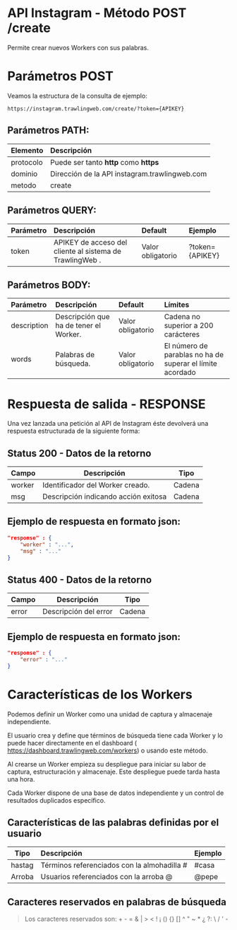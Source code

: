 # API Instagram - Método POST /create

Permite crear nuevos Workers con sus palabras.

# Parámetros POST

Veamos la estructura de la consulta de ejemplo:

```
https://instagram.trawlingweb.com/create/?token={APIKEY}
```

## Parámetros PATH:

| Elemento  | Descripción                                   |
| :-------- | :-------------------------------------------- |
| protocolo | Puede ser tanto **http** como **https**       |
| dominio   | Dirección de la API instagram.trawlingweb.com |
| metodo    | create                                        |

## Parámetros QUERY:

| Parámetro | Descripción                                              | Default           | Ejemplo         |
| :-------- | :------------------------------------------------------- | :---------------- | :-------------- |
| token     | APIKEY de acceso del cliente al sistema de TrawlingWeb . | Valor obligatorio | ?token={APIKEY} |

## Parámetros BODY:

| Parámetro   | Descripción                            | Default           | Límites                                                   |
| :---------- | :------------------------------------- | :---------------- | :-------------------------------------------------------- |
| description | Descripción que ha de tener el Worker. | Valor obligatorio | Cadena no superior a 200 carácteres                       |
| words       | Palabras de búsqueda.                  | Valor obligatorio | El número de parablas no ha de superar el límite acordado |

# Respuesta de salida - RESPONSE

Una vez lanzada una petición al API de Instagram éste devolverá una respuesta estructurada de la siguiente forma:

## Status 200 - Datos de la retorno

| Campo  | Descripción                          |  Tipo  |
| ------ | ------------------------------------ | :----: |
| worker | Identificador del Worker creado.     | Cadena |
| msg    | Descripción indicando acción exitosa | Cadena |

## Ejemplo de respuesta en formato json:

```json
"response" : {
    "worker" : "...",
    "msg" : "..."
}
```

## Status 400 - Datos de la retorno

| Campo | Descripción           |  Tipo  |
| ----- | --------------------- | :----: |
| error | Descripción del error | Cadena |

## Ejemplo de respuesta en formato json:

```json
"response" : {
    "error" : "..."
}
```

# Características de los Workers

Podemos definir un Worker como una unidad de captura y almacenaje independiente.

El usuario crea y define que términos de búsqueda tiene cada Worker y lo puede hacer directamente en el dashboard ( https://dashboard.trawlingweb.com/workers) o usando este método.

Al crearse un Worker empieza su despliegue para iniciar su labor de captura, estructuración y almacenaje. Este despliegue puede tarda hasta una hora.

Cada Worker dispone de una base de datos independiente y un control de resultados duplicados específico.

## Características de las palabras definidas por el usuario

| Tipo   | Descripción                                 | Ejemplo |
| ------ | :------------------------------------------ | :------ |
| hastag | Términos referenciados con la almohadilla # | #casa   |
| Arroba | Usuarios referenciados con la arroba @      | @pepe   |

## Caracteres reservados en palabras de búsqueda

> Los caracteres reservados son: + - = & | > < ! ¡ () {} [] ^ " ~ \* ¿ ?: \ / ' -
